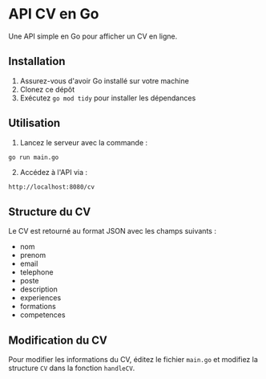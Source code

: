# API CV en Go

Une API simple en Go pour afficher un CV en ligne.

## Installation

1. Assurez-vous d'avoir Go installé sur votre machine
2. Clonez ce dépôt
3. Exécutez `go mod tidy` pour installer les dépendances

## Utilisation

1. Lancez le serveur avec la commande :
```bash
go run main.go
```

2. Accédez à l'API via :
```
http://localhost:8080/cv
```

## Structure du CV

Le CV est retourné au format JSON avec les champs suivants :
- nom
- prenom
- email
- telephone
- poste
- description
- experiences
- formations
- competences

## Modification du CV

Pour modifier les informations du CV, éditez le fichier `main.go` et modifiez la structure `CV` dans la fonction `handleCV`. 
